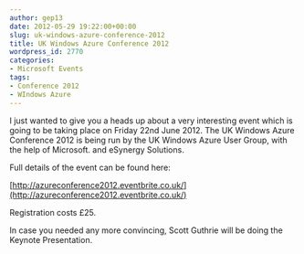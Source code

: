 ```yaml
---
author: gep13
date: 2012-05-29 19:22:00+00:00
slug: uk-windows-azure-conference-2012
title: UK Windows Azure Conference 2012
wordpress_id: 2770
categories:
- Microsoft Events
tags:
- Conference 2012
- WIndows Azure
---
```


I just wanted to give you a heads up about a very interesting event which is going to be taking place on Friday 22nd June 2012. The UK Windows Azure Conference 2012 is being run by the UK Windows Azure User Group, with the help of Microsoft. and eSynergy Solutions.




Full details of the event can be found here:




[http://azureconference2012.eventbrite.co.uk/](http://azureconference2012.eventbrite.co.uk/)




Registration costs £25.




In case you needed any more convincing, Scott Guthrie will be doing the Keynote Presentation.
